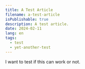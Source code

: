 ```yaml
---
title: A Test Article
filename: a-test-article
isPublishable: true
description: A test article.
date: 2024-02-11
lang: en
tags:
  - test
  - yet-another-test
---
```

I want to test if this can work or not.